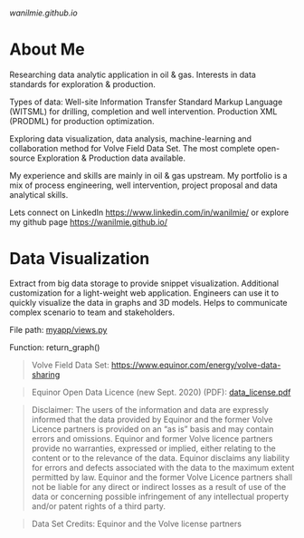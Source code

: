 ###### wanilmie.github.io
# **About Me**
Researching data analytic application in oil & gas. Interests in data standards for exploration & production.

Types of data: Well-site Information Transfer Standard Markup Language (WITSML) for drilling, completion and well intervention. Production XML (PRODML) for production optimization.

Exploring data visualization, data analysis, machine-learning and collaboration method for Volve Field Data Set. The most complete open-source Exploration & Production data available.

My experience and skills are mainly in oil & gas upstream. My portfolio is a mix of process engineering, well intervention, project proposal and data analytical skills.

Lets connect on LinkedIn https://www.linkedin.com/in/wanilmie/ or explore my github page https://wanilmie.github.io/

# **Data Visualization**

Extract from big data storage to provide snippet visualization. Additional customization for a light-weight web application. Engineers can use it to quickly visualize the data in graphs and 3D models. Helps to communicate complex scenario to team and stakeholders.

File path: [myapp/views.py](myapp/views.py)

Function: return_graph()

> Volve Field Data Set: https://www.equinor.com/energy/volve-data-sharing

> Equinor Open Data Licence (new Sept. 2020) (PDF): [data_license.pdf](data_license.pdf)

> Disclaimer:
> The users of the information and data are expressly informed that the data provided by Equinor and the former Volve Licence partners is provided on an “as is” basis and may contain errors and omissions. Equinor and former Volve licence partners provide no warranties, expressed or implied, either relating to the content or to the relevance of the data. Equinor disclaims any liability for errors and defects associated with the data to the maximum extent permitted by law. Equinor and the former Volve Licence partners shall not be liable for any direct or indirect losses as a result of use of the data or concerning possible infringement of any intellectual property and/or patent rights of a third party.

> Data Set Credits: Equinor and the Volve license partners
